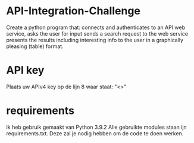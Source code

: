 # API-Integration-Challenge
Create a python program that:      connects and authenticates to an API web service,     asks the user for input     sends a search request to the web service     presents the results including interesting info to the user in a graphically pleasing (table) format.
# API key
Plaats uw APIv4 key op de lijn 8 waar staat: "<<plaats hier uw api key>>"
# requirements
Ik heb gebruik gemaakt van Python 3.9.2
Alle gebruikte modules staan ijn requirements.txt.
Deze zal je nodig hebben om de code te doen werken.
